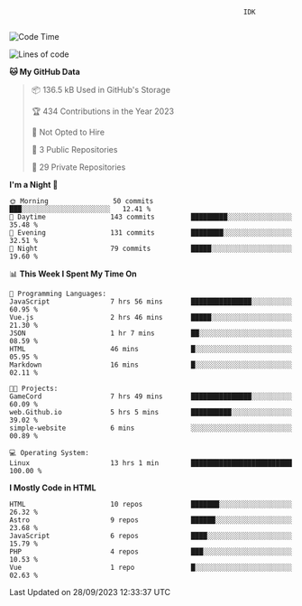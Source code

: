 ```text
                                                          IDK
                                       
```

<!--START_SECTION:waka-->
![Code Time](http://img.shields.io/badge/Code%20Time-57%20hrs%2058%20mins-blue)

![Lines of code](https://img.shields.io/badge/From%20Hello%20World%20I%27ve%20Written-118.4%20thousand%20lines%20of%20code-blue)

**🐱 My GitHub Data** 

> 📦 136.5 kB Used in GitHub's Storage 
 > 
> 🏆 434 Contributions in the Year 2023
 > 
> 🚫 Not Opted to Hire
 > 
> 📜 3 Public Repositories 
 > 
> 🔑 29 Private Repositories 
 > 
**I'm a Night 🦉** 

```text
🌞 Morning                50 commits          ███░░░░░░░░░░░░░░░░░░░░░░   12.41 % 
🌆 Daytime                143 commits         █████████░░░░░░░░░░░░░░░░   35.48 % 
🌃 Evening                131 commits         ████████░░░░░░░░░░░░░░░░░   32.51 % 
🌙 Night                  79 commits          █████░░░░░░░░░░░░░░░░░░░░   19.60 % 
```


📊 **This Week I Spent My Time On** 

```text
💬 Programming Languages: 
JavaScript               7 hrs 56 mins       ███████████████░░░░░░░░░░   60.95 % 
Vue.js                   2 hrs 46 mins       █████░░░░░░░░░░░░░░░░░░░░   21.30 % 
JSON                     1 hr 7 mins         ██░░░░░░░░░░░░░░░░░░░░░░░   08.59 % 
HTML                     46 mins             █░░░░░░░░░░░░░░░░░░░░░░░░   05.95 % 
Markdown                 16 mins             █░░░░░░░░░░░░░░░░░░░░░░░░   02.11 % 

🐱‍💻 Projects: 
GameCord                 7 hrs 49 mins       ███████████████░░░░░░░░░░   60.09 % 
web.Github.io            5 hrs 5 mins        ██████████░░░░░░░░░░░░░░░   39.02 % 
simple-website           6 mins              ░░░░░░░░░░░░░░░░░░░░░░░░░   00.89 % 

💻 Operating System: 
Linux                    13 hrs 1 min        █████████████████████████   100.00 % 
```

**I Mostly Code in HTML** 

```text
HTML                     10 repos            ███████░░░░░░░░░░░░░░░░░░   26.32 % 
Astro                    9 repos             ██████░░░░░░░░░░░░░░░░░░░   23.68 % 
JavaScript               6 repos             ████░░░░░░░░░░░░░░░░░░░░░   15.79 % 
PHP                      4 repos             ███░░░░░░░░░░░░░░░░░░░░░░   10.53 % 
Vue                      1 repo              █░░░░░░░░░░░░░░░░░░░░░░░░   02.63 % 
```




 Last Updated on 28/09/2023 12:33:37 UTC
<!--END_SECTION:waka-->
